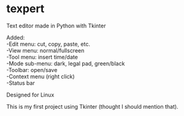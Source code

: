 # texpert  
Text editor made in Python with Tkinter  

 

Added:  
 -Edit menu: cut, copy, paste, etc.  
 -View menu: normal/fullscreen   
 -Tool menu: insert time/date  
 -Mode sub-menu: dark, legal pad, green/black    
 -Toolbar: open/save  
 -Context menu (right click)  
 -Status bar  
 
 
 
 
 Designed for Linux  
   
    
   
     
 
 This is my first project using Tkinter (thought I should mention that).
 
 


